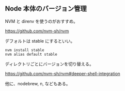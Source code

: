## Node 本体のバージョン管理

NVM と direnv を使うのがおすすめ。

https://github.com/nvm-sh/nvm

デフォルトは stable にするといい。

    nvm install stable
    nvm alias default stable

ディレクトリごとにバージョンを切り替える。

https://github.com/nvm-sh/nvm#deeper-shell-integration

他に、nodebrew, n, などもある。
